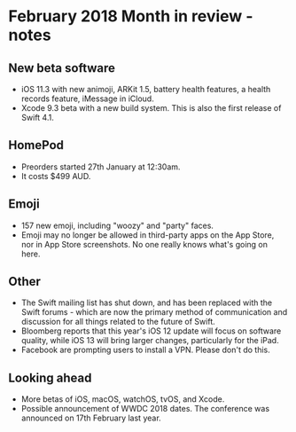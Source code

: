 # February 2018 Month in review - notes

## New beta software
* iOS 11.3 with new animoji, ARKit 1.5, battery health features, a health records feature, iMessage in iCloud.
* Xcode 9.3 beta with a new build system. This is also the first release of Swift 4.1.

## HomePod
* Preorders started 27th January at 12:30am.
* It costs $499 AUD.

## Emoji
* 157 new emoji, including "woozy" and "party" faces.
* Emoji may no longer be allowed in third-party apps on the App Store, nor in App Store screenshots. No one really knows what's going on here.

## Other
* The Swift mailing list has shut down, and has been replaced with the Swift forums - which are now the primary method of communication and discussion for all things related to the future of Swift.
* Bloomberg reports that this year's iOS 12 update will focus on software quality, while iOS 13 will bring larger changes, particularly for the iPad.
* Facebook are prompting users to install a VPN. Please don't do this.

## Looking ahead
* More betas of iOS, macOS, watchOS, tvOS, and Xcode.
* Possible announcement of WWDC 2018 dates. The conference was announced on 17th February last year.
